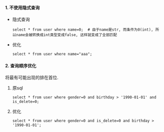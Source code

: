 #### 1. 不使用隐式查询

* 隐式查询

  ```mysql
  select * from user where name=0;  # 由于name是str, 而条件为0(int), 所以name会被转换成int类型变成false, 这样就变成了全部匹配
  ```

* 优化

  ```mysql
  select * from user where name="aaa";
  ```

  

#### 2. 查询顺序优化

将最有可能出现的排在首位.

1. 原sql

   ```mysql
   select * from user where gender=0 and birthday > '1990-01-01' and is_delete=0;
   ```

   

2. 优化

   ```mysql
   select * from user where gender=0 and is_delete=0 and birthday > '1990-01-01';
   ```

   